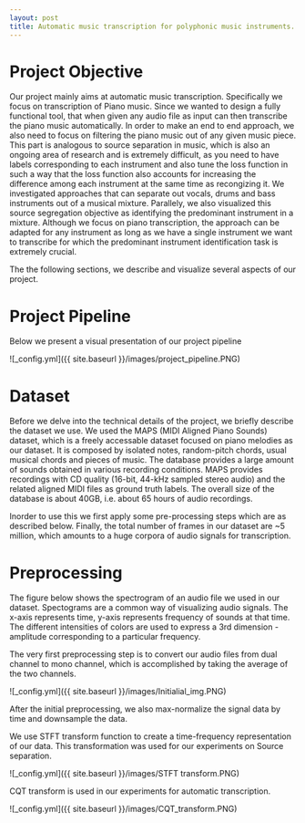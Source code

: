 ```yaml
---
layout: post
title: Automatic music transcription for polyphonic music instruments.
---
```

# Project Objective
Our project mainly aims at automatic music transcription. Specifically we focus on transcription of Piano music. Since we wanted to design a fully functional tool, that when given any audio file as input can then transcribe the piano music automatically. In order to make an end to end approach, we also need to focus on filtering the piano music out of any given music piece. This part is analogous to source separation in music, which is also an ongoing area of research and is extremely difficult, as you need to have labels corresponding to each instrument and also tune the loss function in such a way that the loss function also accounts for increasing the difference among each instrument at the same time as recongizing it. We investigated approaches that can separate out vocals, drums and bass instruments out of a musical mixture. Parallely, we also visualized this source segregation objective as identifying the predominant instrument in a mixture. Although we focus on piano transcription, the approach can be adapted for any instrument as long as we have a single instrument we want to transcribe for which the predominant instrument identification task is extremely crucial. 

The the following sections, we describe and visualize several aspects of our project.

# Project Pipeline

Below we present a visual presentation of our project pipeline

![_config.yml]({{ site.baseurl }}/images/project_pipeline.PNG)

# Dataset

Before we delve into the technical details of the project, we briefly describe the dataset we use. We used the MAPS (MIDI Aligned Piano Sounds) dataset, which is a freely accessable dataset focused on piano melodies as our dataset. It is composed by isolated notes, random-pitch chords, usual musical chords and pieces of music. The database provides a large amount of sounds obtained in various recording conditions. 
MAPS provides recordings with CD quality (16-bit, 44-kHz sampled stereo audio) and the related aligned MIDI files as ground truth labels. The overall size of the database is about 40GB, i.e. about 65 hours of audio recordings.

Inorder to use this we first apply some pre-processing steps which are as described below. Finally, the total number of frames in our dataset are ~5 million, which amounts to a huge corpora of audio signals for transcription.

# Preprocessing 

The figure below shows the spectrogram of an audio file we used in our dataset.
Spectograms are a common way of visualizing audio signals. The x-axis represents time, y-axis represents frequency of sounds at that time. The different intensities of colors are used to express a 3rd dimension - amplitude corresponding to a particular frequency.

The very first preprocessing step is to convert our audio files from dual channel to mono channel, which is accomplished by taking the average of the two channels. 


![_config.yml]({{ site.baseurl }}/images/Initialial_img.PNG)


After the initial preprocessing, we also max-normalize the signal data by time and downsample the data.

We use STFT transform function to create a time-frequency representation of our data. This transformation was used for our experiments on Source separation.

![_config.yml]({{ site.baseurl }}/images/STFT transform.PNG)

CQT transform is used in our experiments for automatic transcription.

![_config.yml]({{ site.baseurl }}/images/CQT_transform.PNG)



